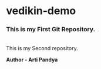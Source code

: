 # vedikin-demo
<h3 style color:"blue">
This is my First Git Repository.
</h3>

<br>
This is my Second repository.

</br>

<b>Author - Arti Pandya</b>
